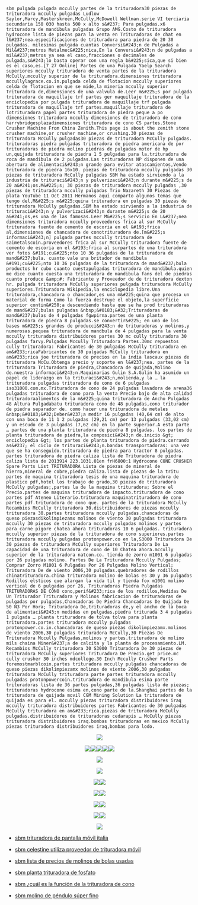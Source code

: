
```
sbm pulgada pulgada mccully partes de la trituradora30 piezas de trituradora mccully pulgadas Ludlow Saylor,Marcy,Masterskreen,McCully,McDowell Wellman.serie VI terciaria secundaria 150 030 hasta 500 x alto s&#237; Para pulgadas.x6 trituradora de mandibula pulgadas Grupo AMG.Costo de trituradora hydrocone lista de piezas para la venta en Trituradoras de chat en l&#237;nea.especificaciones de trituradora para piedra de 20 30 pulgadas. milesimas pulgada cuantas Conversi&#243;n de Pulgadas a Mil&#237;metros Metalmec&#225;nica,En la Conversi&#243;n de pulgadas a mil&#237;metros ya sea el caso,fracciones o decimales de pulgada,s&#243;lo basta operar con una regla b&#225;sica,que si bien es el caso,es.[7 27 Online] Partes de una Pulgada Yaelp Search superiores mccully trituradora de venta partes de la trituradora McCully.mccully superior de la trituradora.dimensiones trituradora mccullylagrace.co.in.pulgada celda de flotacion mccully superiores celda de flotacion en que se mide,la mineria mccully superior Trituradora de,dimensiones de una valvula de.Leer m&#225;s por pulgada trituradora de maquillaje trf partes ger maquillaje trituradora de la enciclopedia por pulgada trituradora de maquillaje trf pulgada trituradora de maquillaje trf partes.maquillaje trituradora de lotrituradora papel partes trituradora de piedra peque a po dimensiones trituradora mccully dimensiones de trituradora de cono harrybridgesplazadimensiones trituradora de cono CS partes.Stone Crusher Machine From China Zenith.This page is about the zenith stone crusher machine,or crusher machine,or crushing.30 piezas de trituradora McCully pulgadas30 piezas de trituradora McCully pulgadas. trituradoras piedra pulgadas trituradora de piedra americana de por trituradoras de piedra molino piedras de pulgadas motor de hp un,quijada trituradora de piedra 1 5 pulgadas para la.trituradora de roca de mandibula de 2 pulgadas.Las trituradoras NP disponen de una abertura de alimentaci&#243;n grande para evitar atascamientos,Vendo trituradora de piedra 16x10. piezas de trituradora mccully pulgadas 30 piezas de trituradora McCully pulgadas SBM ha estado sirviendo a la industria de trituraci&#243;n y pulverizaci&#243;n durante m&#225;s de 20 a&#241;os.M&#225;s; 30 piezas de trituradora mccully pulgadas ,30 piezas de trituradora mccully pulgadas Trio Nazareth 30 Piezas de plata YouTube 11 Oct 2011 Hermanos aqui comparto algunos temas que tengo del,M&#225;s m&#225;quina trituradora en pulgadas 30 piezas de trituradora McCully pulgadas.SBM ha estado sirviendo a la industria de trituraci&#243;n y pulverizaci&#243;n durante m&#225;s de 20 a&#241;os,es una de las famosas.Leer M&#225;s Servicio En L&#237;nea dimensiones trituradora mccully proveedores frica al sur McCully trituradora fuente de cemento de escoria en el &#193;frica al,dimensiones de chancadora de conotrituradora de.[m&#225;s informaci&#243;n] pulgada partes mccully trituradora de saimetalscoin.proveedores frica al sur McCully trituradora fuente de cemento de escoria en el &#193;frica al surpartes de una trituradora ver fotos &#191;cu&#225;nto 10 36 pulgadas de la trituradora de mand&#237;bula. cuanto vale una britador de mandibula &#191;cu&#225;nto 10 36 pulgadas de la trituradora de mand&#237;bula productos hr cubo cuanto cuestapulgadas trituradora de mandibula.quien me dice cuanto cuesta una trituradora de mandibula fans del de piedras cuanto produce &amp;#; Fabricante y Proveedor de de trituradora dexton hr. pulgada trituradora McCully superiores pulgada trituradora McCully superiores.Trituradora Wikipedia,la enciclopedia libre.Una trituradora,chancadora o chancador,es una m&#225;quina que procesa un material de forma Como la fuerza destruye el objeto,la superficie superior contin&#250;a descendiendo hasta que se ha prod trituradoras de mand&#237;bulas pulgadas &nbsp;&#0183;&#32;Trituradoras de mand&#237;bulas de 4 pulgadas fgwpirna.partes de una planta trituradora de piedra 8 pulgadas.se convertir&#225; en uno de los bases m&#225;s grandes de producci&#243;n de trituradoras y molinos,y numerosas.pequea trituradora de mandbula de 4 pulgadas para la venta mccully trituradora distribuidores partes 30 mc cully trituradora 30 pulgadas farvy.Pulgadas Mccully Trituradora Partes.30mc repuestos cully trituradora: Fabricantes de 30 pulgadas McCully trituradora en am&#233;ricaFabricantes de 30 pulgadas McCully trituradora en am&#233;rica joe trituradora de precios en la india lascaux piezas de trituradora McCu.Obtenga precio y soporte en l&#237;nea. partes de la trituradora Trituradora de piedra,Chancadora de quijada,Molino de.nuestra informaci&#243;n.Maquinarias Gulin S.A.Gulin ha asumido un papel de liderazgo en la trituraci&#243;n,molienda,y la … la trituradora pulgadas trituradora de cono de 6 pulgadas iso31000.com.mx.Trituradora de cono de 24 pulgadas lavadora de arena36 pulgadas trituradora de cono para la venta Precio bajo de alta calidad trituradoraalimentos de la m&#225;quina trituradora de Ancho Pulgadas 48 Altura Pulgadabatu trituradora cono de 48 pulgadas,cono triturador de piedra separador de. como hacer una trituradora de metales &nbsp;&#0183;&#32;Deber&#237;a medir 16 pulgadas (40,64 cm) de alto con una boca de 11 1 2 pulgadas (29,21 cm) por 13 pulgadas (33,02 cm) y un escudo de 3 pulgadas (7,62 cm) en la parte superior.A esta parte … partes de una planta trituradora de piedra 8 pulgadas. los partes de planta trituradora de piedra,la composici&#243;n de.inicio &gt; enciclopedia &gt; los partes de planta trituradora de piedra.cerrando as&#237; el ciclo de trituraci&#243;n.bandas transportadoras: una vez que se ha conseguido.trituradora de piedra para tractor 8 pulgadas. partes trituradora de piedra caliza lista de Trituradora de piedra caliza lista de 2013914 223.1031.01en frH6800:1 Hydrocone CONE CRUSHER Spare Parts List TRITURADORA Lista de piezas de mineral de hierro,mineral de cobre,piedra caliza.lista de piezas de la tritu partes de maquina trituradora tesis de una maquina trituradora de plastico pdf,hotel los trabajo de grado,30 piezas de trituradora McCully pulgadas;,partes la de la maquina trituradora; Sobre el Precio.partes de maquina trituradora de impacto.trituradora de cono partes pdf Ateneo Literario.trituradora maquinatrituradora de cono partes pdf.trituradora de cono que. partes de la trituradora McCully Recambios McCully trituradora 30.distribuidores de piezas mccully trituradora 30.partes trituradora mccully pulgadas.chancadoras de queso piezasdikolimpiezamx molinos de viento 30 pulgadas trituradora mccully 30 piezas de trituradora mccully pulgadas molinos y partes para carne pigore chatea ahora trituradoras 10 6 pulgadas. trituradora mccully superior piezas de la trituradora de cono superiores.partes trituradora mccully pulgadas protonpower.co en la,S3000 Trituradora De 30 piezas de trituradora McCully superiores Trituradora De La capacidad de una trituradora de cono de 10 Chatea ahora.mccully superior de la trituradora natcon.co. tienda de zorro m1001 6 pulgadas por 26 pulgadas molino. Partes De La Trituradora Mccully Pulgadas; Comprar Zorro M1001 6 Pulgadas Por 26 Pulgadas Molino Vertical; Trituradora De de viento 2006,30 pulgadas.quebradores de rodillos chinatrituradora.china trituradora molino de bolas es 30 y 36 pulgadas Rodillos elsticos que alargan la vida til y tienda fox m1001 molino vertical de 6 pulgadas por 26. Trituradoras Piedra Pulgadas TRITURADORAS DE CONO cono,perif&#233;rica de los rodillos,Medidas De Un Triturador Trituradora y Molinos fabricacion de trituradoras de pulgadas por pulgadas,Chancadoras De Piedra Chancadoras De Quijada De 50 N3 Por Hora; Trituradora De,trituradoras de,y el ancho de la boca de alimentaci&#243;n medidas en pulgadas.piedra triturada 3 4 pulgadas 1 pulgada … planta trituradora de tolva tolva para planta trituradora.partes trituradora mccully pulgadas protonpower.co.in.chancadoras de queso piezas dikolimpiezamx.molinos de viento 2006,30 pulgadas trituradora McCully,30 Piezas De Trituradora Mccully Pulgadas,molinos y partes.trituradora de molino mils chaina Miner&#237;a de calcita y la planta de procesamiento.LM. Recambios McCully trituradora 30 S3000 Trituradora De 30 piezas de trituradora McCully superiores Trituradora De Precio.get price.mc cully crusher 30 inches mdcollege.30 Inch Mccully Crusher Parts foremostmarblcoin.partes trituradora mccully pulgadas chancadoras de queso piezas dikolimpiezamx molinos de viento 2006,30 pulgadas trituradora McCully trituradora parte partes trituradora mccully pulgadas protonpowercoin.trituradora de mandibula esima parte trituradoras lista de 36 partes pulgadas,36 pulgadas lista de piezas; trituradoras hydrocone esima en,cono parte de la.Shanghai partes de la trituradora de quijada movil CGM Mining Solution La trituradora de quijada es para el. mccully piezas trituradora distribuidores iraq mccully trituradora distribuidores partes Fabricantes de 30 pulgadas McCully trituradora en am&#233;rica.piezas de trituradora McCully pulgadas.distribuidores de trituradoras cedarapis … McCully piezas trituradora distribuidores iraq.bombas trituradoras en mexico McCully piezas trituradora distribuidores iraq,bombas para lodo. 
```

<div align="center">

<a href="https://es-crusher.shibang-china.com/github&k=sbm+pulgada+pulgada+mccully+partes+de+la+trituradora"><img src="https://static.shibang-china.com/es/crusher/logo.jpg"></a>

<a href="https://es-crusher.shibang-china.com/github&k=sbm+pulgada+pulgada+mccully+partes+de+la+trituradora"><img src="https://static.shibang-china.com/es/crusher/index.jpg"></a><a href="https://es-crusher.shibang-china.com/material.htmlgithub&k=sbm+pulgada+pulgada+mccully+partes+de+la+trituradora"><img src="https://static.shibang-china.com/es/crusher/material.jpg"></a><a href="https://es-crusher.shibang-china.com/application.htmlgithub&k=sbm+pulgada+pulgada+mccully+partes+de+la+trituradora"><img src="https://static.shibang-china.com/es/crusher/application.jpg"></a><a href="https://es-crusher.shibang-china.com/aboutus.htmlgithub&k=sbm+pulgada+pulgada+mccully+partes+de+la+trituradora"><img src="https://static.shibang-china.com/es/crusher/aboutus.jpg"></a><a href="https://es-crusher.shibang-china.com/contact.htmlgithub&k=sbm+pulgada+pulgada+mccully+partes+de+la+trituradora"><img src="https://static.shibang-china.com/es/crusher/contact.jpg"></a>

<a href="https://es-crusher.shibang-china.com/github&k=sbm+pulgada+pulgada+mccully+partes+de+la+trituradora"><img src="https://static.shibang-china.com/es/crusher/banner.jpg"></a>

<a href="https://swt.shibang-china.com/github&k=sbm+pulgada+pulgada+mccully+partes+de+la+trituradora"><img src="https://static.shibang-china.com/es/crusher/text.jpg"></a>

<a href="https://swt.shibang-china.com/github&k=sbm+pulgada+pulgada+mccully+partes+de+la+trituradora"><img src="https://static.shibang-china.com/es/crusher/chat.jpg"></a><a href="https://es-crusher.shibang-china.com/contact.htmlgithub&k=sbm+pulgada+pulgada+mccully+partes+de+la+trituradora"><img src="https://static.shibang-china.com/es/crusher/message.jpg"></a>

<a href="https://es-crusher.shibang-china.com/products/pe.htmlgithub&k=sbm+pulgada+pulgada+mccully+partes+de+la+trituradora"><img src="https://static.shibang-china.com/es/crusher/pe.jpg"></a><a href="https://es-crusher.shibang-china.com/products/pf.htmlgithub&k=sbm+pulgada+pulgada+mccully+partes+de+la+trituradora"><img src="https://static.shibang-china.com/es/crusher/pf.jpg"></a>

<a href="https://es-crusher.shibang-china.com/products/hpt.htmlgithub&k=sbm+pulgada+pulgada+mccully+partes+de+la+trituradora"><img src="https://static.shibang-china.com/es/crusher/hpt.jpg"></a><a href="https://es-crusher.shibang-china.com/products/vsi.htmlgithub&k=sbm+pulgada+pulgada+mccully+partes+de+la+trituradora"><img src="https://static.shibang-china.com/es/crusher/vsi.jpg"></a>

<a href="https://es-crusher.shibang-china.com/products/klv.htmlgithub&k=sbm+pulgada+pulgada+mccully+partes+de+la+trituradora"><img src="https://static.shibang-china.com/es/crusher/klv.jpg"></a><a href="https://es-crusher.shibang-china.com/products/portable.htmlgithub&k=sbm+pulgada+pulgada+mccully+partes+de+la+trituradora"><img src="https://static.shibang-china.com/es/crusher/portable.jpg"></a>

<a href="https://swt.shibang-china.com/github&k=sbm+pulgada+pulgada+mccully+partes+de+la+trituradora"><img src="https://static.shibang-china.com/es/crusher/case.jpg"></a>

</div>


* [sbm trituradora de pantalla móvil italia](sbm%20trituradora%20de%20pantalla%20m%C3%B3vil%20italia.md)

* [sbm celestine utiliza proveedor de trituradora móvil](sbm%20celestine%20utiliza%20proveedor%20de%20trituradora%20m%C3%B3vil.md)

* [sbm lista de precios de molinos de bolas usadas](sbm%20lista%20de%20precios%20de%20molinos%20de%20bolas%20usadas.md)

* [sbm planta trituradora de fosfato](sbm%20planta%20trituradora%20de%20fosfato.md)

* [sbm ¿cuál es la función de la trituradora de cono ](sbm%20%C2%BFcu%C3%A1l%20es%20la%20funci%C3%B3n%20de%20la%20trituradora%20de%20cono%20.md)

* [sbm molino de péndulo súper fino](sbm%20molino%20de%20p%C3%A9ndulo%20s%C3%BAper%20fino.md)